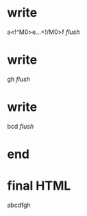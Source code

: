 # write
  a<!^M0>e...<!/M0>f
_flush_

# write
  gh
_flush_

# write
  <t id="M0">bcd</t><script>(M$r=REORDER_RUNTIME)("M0")</script>
_flush_

# end

# final HTML
  <html>
    <head />
    <body>
      abcdfgh
    </body>
  </html>
